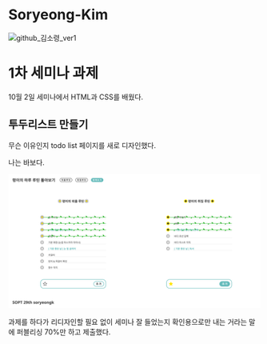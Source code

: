# Soryeong-Kim
![github_김소령_ver1](https://user-images.githubusercontent.com/24906022/135575080-4f4bf4ea-bac1-4cbd-ae51-677eab9ea06d.png)

# 1차 세미나 과제

10월 2일 세미나에서 HTML과 CSS를 배웠다.



## 투두리스트 만들기

무슨 이유인지 todo list 페이지를 새로 디자인했다.

나는 바보다.

![view](./seminar_1st/asset/viewFinished.png)

과제를 하다가 리디자인할 필요 없이 세미나 잘 들었는지 확인용으로만 내는 거라는 말에 퍼블리싱 70%만 하고 제출했다.

